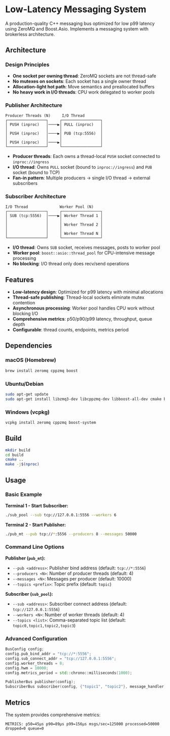 # Low-Latency Messaging System

A production-quality C++ messaging bus optimized for low p99 latency using ZeroMQ and Boost.Asio. Implements a messaging system with brokerless architecture.

## Architecture

### Design Principles
- **One socket per owning thread**: ZeroMQ sockets are not thread-safe
- **No mutexes on sockets**: Each socket has a single owner thread
- **Allocation-light hot path**: Move semantics and preallocated buffers
- **No heavy work in I/O threads**: CPU work delegated to worker pools

### Publisher Architecture
```
Producer Threads (N)     I/O Thread
┌─────────────────┐     ┌─────────────────┐
│ PUSH (inproc)   │────▶│ PULL (inproc)   │
│                 │     │                 │
│ PUSH (inproc)   │────▶│ PUB (tcp:5556)  │
│                 │     │                 │
│ PUSH (inproc)   │────▶│                 │
└─────────────────┘     └─────────────────┘
```

- **Producer threads**: Each owns a thread-local `PUSH` socket connected to `inproc://ingress`
- **I/O thread**: Owns `PULL` socket (bound to `inproc://ingress`) and `PUB` socket (bound to TCP)
- **Fan-in pattern**: Multiple producers → single I/O thread → external subscribers

### Subscriber Architecture
```
I/O Thread              Worker Pool (N)
┌─────────────────┐     ┌─────────────────┐
│ SUB (tcp:5556)  │────▶│ Worker Thread 1 │
│                 │     │                 │
│                 │     │ Worker Thread 2 │
│                 │     │                 │
│                 │     │ Worker Thread N │
└─────────────────┘     └─────────────────┘
```

- **I/O thread**: Owns `SUB` socket, receives messages, posts to worker pool
- **Worker pool**: `boost::asio::thread_pool` for CPU-intensive message processing
- **No blocking**: I/O thread only does recv/send operations

## Features

- **Low-latency design**: Optimized for p99 latency with minimal allocations
- **Thread-safe publishing**: Thread-local sockets eliminate mutex contention
- **Asynchronous processing**: Worker pool handles CPU work without blocking I/O
- **Comprehensive metrics**: p50/p90/p99 latency, throughput, queue depth
- **Configurable**: thread counts, endpoints, metrics period

## Dependencies

### macOS (Homebrew)
```bash
brew install zeromq cppzmq boost
```

### Ubuntu/Debian
```bash
sudo apt-get update
sudo apt-get install libzmq3-dev libcppzmq-dev libboost-all-dev cmake build-essential
```

### Windows (vcpkg)
```bash
vcpkg install zeromq cppzmq boost-system
```

## Build

```bash
mkdir build
cd build
cmake ..
make -j$(nproc)
```

## Usage

### Basic Example

**Terminal 1 - Start Subscriber:**
```bash
./sub_pool --sub tcp://127.0.0.1:5556 --workers 6
```

**Terminal 2 - Start Publisher:**
```bash
./pub_mt --pub tcp://*:5556 --producers 8 --messages 50000
```

### Command Line Options

**Publisher (`pub_mt`):**
- `--pub <address>`: Publisher bind address (default: `tcp://*:5556`)
- `--producers <N>`: Number of producer threads (default: 4)
- `--messages <N>`: Messages per producer (default: 10000)
- `--topics <prefix>`: Topic prefix (default: `topic`)

**Subscriber (`sub_pool`):**
- `--sub <address>`: Subscriber connect address (default: `tcp://127.0.0.1:5556`)
- `--workers <N>`: Number of worker threads (default: 4)
- `--topics <list>`: Comma-separated topic list (default: `topic0,topic1,topic2,topic3`)

### Advanced Configuration

```cpp
BusConfig config;
config.pub_bind_addr = "tcp://*:5556";
config.sub_connect_addr = "tcp://127.0.0.1:5556";
config.worker_threads = 8;
config.hwm = 10000;
config.metrics_period = std::chrono::milliseconds(1000);

PublisherBus publisher(config);
SubscriberBus subscriber(config, {"topic1", "topic2"}, message_handler);
```

## Metrics

The system provides comprehensive metrics:

```
METRICS: p50=45μs p90=89μs p99=156μs msgs/sec=125000 processed=50000 dropped=0 queue=0
```